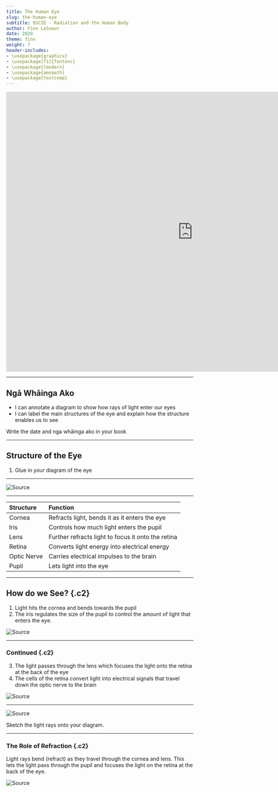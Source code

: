 ```yaml
---
title: The Human Eye
slug: the-human-eye
subtitle: 9SCIE - Radiation and the Human Body
author: Finn LeSueur
date: 2020
theme: finn
weight: 7
header-includes:
- \usepackage{graphicx}
- \usepackage[T1]{fontenc}
- \usepackage{lmodern}
- \usepackage{amsmath}
- \usepackage{textcomp}
---
```


<iframe width="1004" height="753" src="https://www.youtube.com/embed/YcedXDN6a88" frameborder="0" allow="accelerometer; autoplay; clipboard-write; encrypted-media; gyroscope; picture-in-picture" allowfullscreen></iframe>

---

## Ngā Whāinga Ako

- I can annotate a diagram to show how rays of light enter our eyes
- I can label the main structures of the eye and explain how the structure enables us to see

<p class="instruction">Write the date and nga whāinga ako in your book</p>

---

## Structure of the Eye

1. Glue in your diagram of the eye

---

![[Source](https://www.pinterest.nz/pin/471611392212938023/)](https://i.pinimg.com/originals/bc/2c/b4/bc2cb48fc6ac4edaa9c93080d59dbbe1.png)

---

| Structure   | Function                                           |
|:------------|:---------------------------------------------------|
| Cornea      | Refracts light, bends it as it enters the eye      |
| Iris        | Controls how much light enters the pupil           |
| Lens        | Further refracts light to focus it onto the retina |
| Retina      | Converts light energy into electrical energy       |
| Optic Nerve | Carries electrical impulses to the brain           |
| Pupil       | Lets light into the eye                            |

---

## How do we See? {.c2}

1. Light hits the cornea and bends towards the pupil
2. The iris regulates the size of the pupil to control the amount of light that enters the eye.

![[Source](https://courses.lumenlearning.com/physics/chapter/26-1-physics-of-the-eye/)](https://s3-us-west-2.amazonaws.com/courses-images-archive-read-only/wp-content/uploads/sites/222/2014/12/20111245/Figure_27_01_02.jpg)

---

### Continued {.c2}

3. The light passes through the lens which focuses the light onto the retina at the back of the eye
4. The cells of the retina convert light into electrical signals that travel down the optic nerve to the brain

![[Source](https://courses.lumenlearning.com/physics/chapter/26-1-physics-of-the-eye/)](https://s3-us-west-2.amazonaws.com/courses-images-archive-read-only/wp-content/uploads/sites/222/2014/12/20111245/Figure_27_01_02.jpg)

---

![[Source](https://courses.lumenlearning.com/physics/chapter/26-1-physics-of-the-eye/)](https://s3-us-west-2.amazonaws.com/courses-images-archive-read-only/wp-content/uploads/sites/222/2014/12/20111245/Figure_27_01_02.jpg)

<p class="instruction">Sketch the light rays onto your diagram.</p>

---

### The Role of Refraction {.c2}

Light rays bend (refract) as they travel through the cornea and lens. This lets the light pass through the pupil and focuses the light on the retina at the back of the eye.

![[Source](https://courses.lumenlearning.com/physics/chapter/26-1-physics-of-the-eye/)](https://s3-us-west-2.amazonaws.com/courses-images-archive-read-only/wp-content/uploads/sites/222/2014/12/20111245/Figure_27_01_02.jpg)

